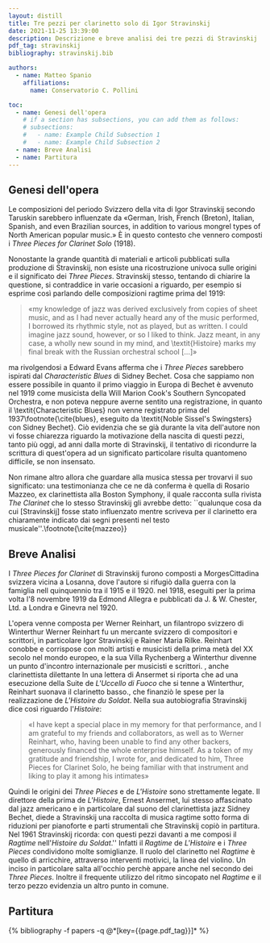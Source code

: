```yaml
---
layout: distill
title: Tre pezzi per clarinetto solo di Igor Stravinskij
date: 2021-11-25 13:39:00
description: Descrizione e breve analisi dei tre pezzi di Stravinskij
pdf_tag: stravinskij
bibliography: stravinskij.bib

authors:
  - name: Matteo Spanio
    affiliations:
      name: Conservatorio C. Pollini

toc:
  - name: Genesi dell'opera
    # if a section has subsections, you can add them as follows:
    # subsections:
    #   - name: Example Child Subsection 1
    #   - name: Example Child Subsection 2
  - name: Breve Analisi
  - name: Partitura
---
```


## Genesi dell'opera

Le composizioni del periodo Svizzero della vita di Igor Stravinskij secondo Taruskin sarebbero influenzate da «German, Irish, French (Breton), Italian, Spanish, and even Brazilian sources, in addition to various mongrel types of North American popular music.»<d-cite key="taruskin"></d-cite>
È in questo contesto che vennero composti i _Three Pieces for Clarinet Solo_ (1918).

Nonostante la grande quantità di materiali e articoli pubblicati sulla produzione di Stravinskij, non esiste una ricostruzione univoca sulle origini e il significato dei _Three Pieces_. Stravinskij stesso, tentando di chiarire la questione, si contraddice in varie occasioni a riguardo<d-cite key="siuc"></d-cite>,
per esempio si esprime così parlando delle composizioni ragtime prima del 1919:

> «my knowledge of jazz was derived exclusively from copies of sheet music, and as I had never actually heard any of the music performed, I borrowed its rhythmic style, not as played, but as written. I could imagine jazz sound, however, or so I liked to think. Jazz meant, in any case, a wholly new sound in my mind, and \textit{Histoire} marks my final break with the Russian orchestral school [...]»<d-cite key="expositions"></d-cite>

ma rivolgendosi a Edward Evans afferma che i _Three Pieces_ sarebbero ispirati dal _Characteristic Blues_ di Sidney Bechet. Cosa che sappiamo non essere possibile in quanto il primo viaggio in Europa di Bechet è avvenuto nel 1919 come musicista della Will Marion Cook's Southern Syncopated Orchestra<d-cite key="10.2307/742157"></d-cite>, e non poteva neppure averne sentito una registrazione, in quanto il \textit{Characteristic Blues} non venne registrato prima del 1937\footnote{\cite{blues}, eseguito da \textit{Noble Sissel's Swingsters} con Sidney Bechet}.
Ciò evidenzia che se già durante la vita dell'autore non vi fosse chiarezza riguardo la motivazione della nascita di questi pezzi, tanto più oggi, ad anni dalla morte di Stravinskij, il tentativo di ricondurre la scrittura di quest'opera ad un significato particolare risulta quantomeno difficile, se non insensato.

Non rimane altro allora che guardare alla musica stessa per trovarvi il suo significato: una testimonianza che ce ne dà conferma è quella di Rosario Mazzeo, ex clarinettista alla Boston Symphony, il quale racconta sulla rivista _The Clarinet_ che lo stesso Stravinskij gli avrebbe detto: ``qualunque cosa da cui [Stravinskij] fosse stato influenzato mentre scriveva per il clarinetto era chiaramente indicato dai segni presenti nel testo musicale''.\footnote{\cite{mazzeo}}

## Breve Analisi

I _Three Pieces for Clarinet_ di Stravinskij furono composti a Morges<d-footnote>Cittadina svizzera vicina a Losanna, dove l'autore si rifugiò dalla guerra con la famiglia nell quinquennio tra il 1915 e il 1920.</d-footnote> nel 1918, eseguiti per la prima volta l'8 novembre 1919 da Edmond Allegra e pubblicati da J. & W. Chester, Ltd. a Londra e Ginevra nel 1920.

L'opera venne composta per Werner Reinhart, un filantropo svizzero di Winterthur <d-footnote>Werner Reinhart fu un mercante svizzero di compositori e scrittori, in particolare Igor Stravinskij e Rainer Maria Rilke. Reinhart conobbe e corrispose con molti artisti e musicisti della prima metà del XX secolo nel mondo europeo, e la sua Villa Rychenberg a Winterthur divenne un punto d'incontro internazionale per musicisti e scrittori.</d-footnote>
, anche clarinettista dilettante<d-cite key="vera1978"></d-cite> <d-footnote>In una lettera di Ansermet si riporta che ad una esecuzione della Suite de _L'Uccello di Fuoco_ che si tenne a Winterthur, Reinhart suonava il clarinetto basso.</d-footnote>, che finanziò le spese per la realizzazione de _L'Histoire du Soldat_.
Nella sua autobiografia Stravinskij dice così riguardo l'_Histoire_:

> «I have kept a special place in my memory for that performance, and I am grateful to my friends and collaborators, as well as to Werner Reinhart, who, having been unable to find any other backers, generously financed the whole enterprise himself. As a token of my gratitude and friendship, I wrote for, and dedicated to him, Three Pieces for Clarinet Solo, he being familiar with that instrument and liking to play it among his intimates»<d-cite key="rice2017"></d-cite>

Quindi le origini dei _Three Pieces_ e de _L'Histoire_ sono strettamente legate. Il direttore della prima de _L'Histoire_, Ernest Ansermet, lui stesso affascinato dal jazz americano e in particolare dal suono del clarinettista jazz Sidney Bechet<d-cite key="ansermet"></d-cite>, diede a Stravinskij una raccolta di musica ragtime sotto forma di riduzioni per pianoforte e parti strumentali che Stravinskij copiò in partitura. Nel 1961 Stravinskij ricorda: con questi pezzi davanti a me composi il _Ragtime_ nell'_Histoire du Soldat_.''<d-cite key="dialogues"></d-cite> Infatti il _Ragtime_ de _L'Histoire_ e i _Three Pieces_ condividono molte somiglianze.<d-cite key="10.2307/742157"></d-cite>
Il ruolo del clarinetto nel _Ragtime_ è quello di arricchire, attraverso interventi motivici, la linea del violino. Un inciso in particolare salta all'occhio perchè appare anche nel secondo dei _Three Pieces_. Inoltre il frequente utilizzo del ritmo sincopato nel _Ragtime_ e il terzo pezzo evidenzia un altro punto in comune.

## Partitura

<div class="publications">
{% bibliography -f papers -q @*[key={{page.pdf_tag}}]* %}
</div>
